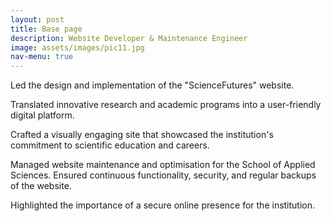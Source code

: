 ```yaml
---
layout: post
title: Base page
description: Website Developer & Maintenance Engineer
image: assets/images/pic11.jpg
nav-menu: true
---
```


Led the design and implementation of the "ScienceFutures" website.

Translated innovative research and academic programs into a user-friendly digital platform.

Crafted a visually engaging site that showcased the institution's commitment to scientific education and careers.

Managed website maintenance and optimisation for the School of Applied Sciences. Ensured continuous functionality, security, and regular backups of the website. 

Highlighted the importance of a secure online presence for the institution.
